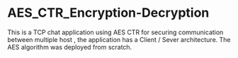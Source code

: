 # AES_CTR_Encryption-Decryption
This is a TCP chat application using AES CTR for securing communication between multiple host , the application has a Client / Sever architecture. The AES algorithm was deployed from scratch.
